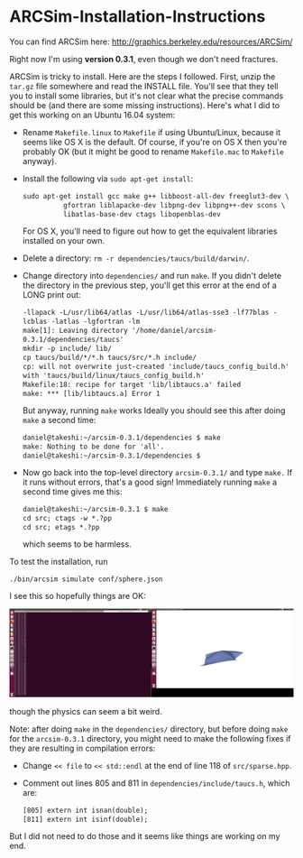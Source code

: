 # ARCSim-Installation-Instructions

You can find ARCSim here: http://graphics.berkeley.edu/resources/ARCSim/

Right now I'm using **version 0.3.1**, even though we don't need fractures.

ARCSim is tricky to install. Here are the steps I followed. First, unzip the
`tar.gz` file somewhere and read the INSTALL file. You'll see that they tell
you to install some libraries, but it's not clear what the precise commands
should be (and there are some missing instructions). Here's what I did to get
this working on an Ubuntu 16.04 system:

- Rename `Makefile.linux` to `Makefile` if using Ubuntu/Linux, because it seems
  like OS X is the default. Of course, if you're on OS X then you're probably
  OK (but it might be good to rename `Makefile.mac` to `Makefile` anyway).

- Install the following via `sudo apt-get install`:

  ```
  sudo apt-get install gcc make g++ libboost-all-dev freeglut3-dev \
            gfortran liblapacke-dev libpng-dev libpng++-dev scons \
            libatlas-base-dev ctags libopenblas-dev
  ```

  For OS X, you'll need to figure out how to get the equivalent libraries
  installed on your own.

- Delete a directory: `rm -r dependencies/taucs/build/darwin/`.

- Change directory into `dependencies/` and run `make`. If you didn't delete
  the directory in the previous step, you'll get this error at the end of a
  LONG print out:

  ```
  -llapack -L/usr/lib64/atlas -L/usr/lib64/atlas-sse3 -lf77blas -lcblas -latlas -lgfortran -lm
  make[1]: Leaving directory '/home/daniel/arcsim-0.3.1/dependencies/taucs'
  mkdir -p include/ lib/
  cp taucs/build/*/*.h taucs/src/*.h include/
  cp: will not overwrite just-created 'include/taucs_config_build.h' with 'taucs/build/linux/taucs_config_build.h'
  Makefile:18: recipe for target 'lib/libtaucs.a' failed
  make: *** [lib/libtaucs.a] Error 1
  ```

  But anyway, running `make` works Ideally you should see this after doing
  `make` a second time:

  ```
  daniel@takeshi:~/arcsim-0.3.1/dependencies $ make
  make: Nothing to be done for 'all'.
  daniel@takeshi:~/arcsim-0.3.1/dependencies $
  ```

- Now go back into the top-level directory `arcsim-0.3.1/` and type `make.` If
  it runs without errors, that's a good sign! Immediately running `make` a
  second time gives me this:

  ```
  daniel@takeshi:~/arcsim-0.3.1 $ make
  cd src; ctags -w *.?pp
  cd src; etags *.?pp
  ```

  which seems to be harmless.


To test the installation, run

```
./bin/arcsim simulate conf/sphere.json
```

I see this so hopefully things are OK:

![](arcsim_first_try.png)

though the physics can seem a bit weird.


Note: after doing `make` in the `dependencies/` directory, but before doing
`make` for the `arcsim-0.3.1` directory, you might need to make the following
fixes if they are resulting in compilation errors:

- Change `<< file` to `<< std::endl` at the end of line 118 of `src/sparse.hpp`.

- Comment out lines 805 and 811 in `dependencies/include/taucs.h`, which are:

  ```
  [805] extern int isnan(double);
  [811] extern int isinf(double);
  ```

But I did not need to do those and it seems like things are working on my end.
